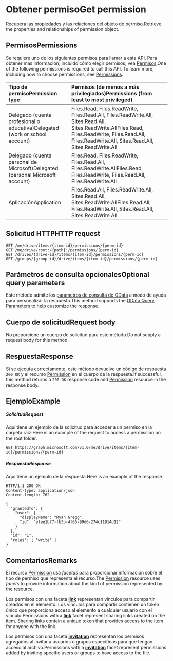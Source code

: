 # <a name="get-permission"></a><span data-ttu-id="43033-101">Obtener permiso</span><span class="sxs-lookup"><span data-stu-id="43033-101">Get permission</span></span>

<span data-ttu-id="43033-102">Recupera las propiedades y las relaciones del objeto de permiso.</span><span class="sxs-lookup"><span data-stu-id="43033-102">Retrieve the properties and relationships of permission object.</span></span>

## <a name="permissions"></a><span data-ttu-id="43033-103">Permisos</span><span class="sxs-lookup"><span data-stu-id="43033-103">Permissions</span></span>
<span data-ttu-id="43033-p101">Se requiere uno de los siguientes permisos para llamar a esta API. Para obtener más información, incluido cómo elegir permisos, vea [Permisos](../../../concepts/permissions_reference.md).</span><span class="sxs-lookup"><span data-stu-id="43033-p101">One of the following permissions is required to call this API. To learn more, including how to choose permissions, see [Permissions](../../../concepts/permissions_reference.md).</span></span>

|<span data-ttu-id="43033-106">Tipo de permiso</span><span class="sxs-lookup"><span data-stu-id="43033-106">Permission type</span></span>      | <span data-ttu-id="43033-107">Permisos (de menos a más privilegiados)</span><span class="sxs-lookup"><span data-stu-id="43033-107">Permissions (from least to most privileged)</span></span>              | 
|:--------------------|:---------------------------------------------------------| 
|<span data-ttu-id="43033-108">Delegado (cuenta profesional o educativa)</span><span class="sxs-lookup"><span data-stu-id="43033-108">Delegated (work or school account)</span></span> | <span data-ttu-id="43033-109">Files.Read, Files.ReadWrite, Files.Read.All, Files.ReadWrite.All, Sites.Read.All, Sites.ReadWrite.All</span><span class="sxs-lookup"><span data-stu-id="43033-109">Files.Read, Files.ReadWrite, Files.Read.All, Files.ReadWrite.All, Sites.Read.All, Sites.ReadWrite.All</span></span>    | 
|<span data-ttu-id="43033-110">Delegado (cuenta personal de Microsoft)</span><span class="sxs-lookup"><span data-stu-id="43033-110">Delegated (personal Microsoft account)</span></span> | <span data-ttu-id="43033-111">Files.Read, Files.ReadWrite, Files.Read.All, Files.ReadWrite.All</span><span class="sxs-lookup"><span data-stu-id="43033-111">Files.Read, Files.ReadWrite, Files.Read.All, Files.ReadWrite.All</span></span>    | 
|<span data-ttu-id="43033-112">Aplicación</span><span class="sxs-lookup"><span data-stu-id="43033-112">Application</span></span> | <span data-ttu-id="43033-113">Files.Read.All, Files.ReadWrite.All, Sites.Read.All, Sites.ReadWrite.All</span><span class="sxs-lookup"><span data-stu-id="43033-113">Files.Read.All, Files.ReadWrite.All, Sites.Read.All, Sites.ReadWrite.All</span></span> | 

## <a name="http-request"></a><span data-ttu-id="43033-114">Solicitud HTTP</span><span class="sxs-lookup"><span data-stu-id="43033-114">HTTP request</span></span>

<!-- { "blockType": "ignored" } -->
```http
GET /me/drive/items/{item-id}/permissions/{perm-id}
GET /me/drive/root:/{path}:/permissions/{perm-id}
GET /drives/{drive-id}/items/{item-id}/permissions/{perm-id}
GET /groups/{group-id}/drive/items/{item-id}/permissions/{perm-id}
```
## <a name="optional-query-parameters"></a><span data-ttu-id="43033-115">Parámetros de consulta opcionales</span><span class="sxs-lookup"><span data-stu-id="43033-115">Optional query parameters</span></span>
<span data-ttu-id="43033-116">Este método admite los [parámetros de consulta de OData](http://developer.microsoft.com/en-us/graph/docs/overview/query_parameters) a modo de ayuda para personalizar la respuesta.</span><span class="sxs-lookup"><span data-stu-id="43033-116">This method supports the [OData Query Parameters](http://developer.microsoft.com/en-us/graph/docs/overview/query_parameters) to help customize the response.</span></span>

## <a name="request-body"></a><span data-ttu-id="43033-117">Cuerpo de solicitud</span><span class="sxs-lookup"><span data-stu-id="43033-117">Request body</span></span>
<span data-ttu-id="43033-118">No proporcione un cuerpo de solicitud para este método.</span><span class="sxs-lookup"><span data-stu-id="43033-118">Do not supply a request body for this method.</span></span>

## <a name="response"></a><span data-ttu-id="43033-119">Respuesta</span><span class="sxs-lookup"><span data-stu-id="43033-119">Response</span></span>

<span data-ttu-id="43033-120">Si se ejecuta correctamente, este método devuelve un código de respuesta `200 OK` y el recurso [Permission](../resources/permission.md) en el cuerpo de la respuesta.</span><span class="sxs-lookup"><span data-stu-id="43033-120">If successful, this method returns a `200 OK` response code and [Permission](../resources/permission.md) resource in the response body.</span></span>

## <a name="example"></a><span data-ttu-id="43033-121">Ejemplo</span><span class="sxs-lookup"><span data-stu-id="43033-121">Example</span></span>

##### <a name="request"></a><span data-ttu-id="43033-122">Solicitud</span><span class="sxs-lookup"><span data-stu-id="43033-122">Request</span></span>

<span data-ttu-id="43033-123">Aquí tiene un ejemplo de la solicitud para acceder a un permiso en la carpeta raíz.</span><span class="sxs-lookup"><span data-stu-id="43033-123">Here is an example of the request to access a permission on the root folder.</span></span>

<!-- {
  "blockType": "request",
  "name": "get_permission"
}-->
```http
GET https://graph.microsoft.com/v1.0/me/drive/items/{item-id}/permissions/{perm-id}
```
##### <a name="response"></a><span data-ttu-id="43033-124">Respuesta</span><span class="sxs-lookup"><span data-stu-id="43033-124">Response</span></span>
<span data-ttu-id="43033-125">Aquí tiene un ejemplo de la respuesta.</span><span class="sxs-lookup"><span data-stu-id="43033-125">Here is an example of the response.</span></span>
<!-- {
  "blockType": "response",
  "truncated": true,
  "@odata.type": "microsoft.graph.permission"
} -->
```http
HTTP/1.1 200 OK
Content-type: application/json
Content-length: 762

{
  "grantedTo": {
    "user": {
      "displayName": "Ryan Gregg",
      "id": "efee1b77-fb3b-4f65-99d6-274c11914d12"
    }
  },
  "id": "1",
  "roles": [ "write" ]
}
```

## <a name="remarks"></a><span data-ttu-id="43033-126">Comentarios</span><span class="sxs-lookup"><span data-stu-id="43033-126">Remarks</span></span>

<span data-ttu-id="43033-127">El recurso [Permission](../resources/permission.md) usa _facetas_ para proporcionar información sobre el tipo de permiso que representa el recurso.</span><span class="sxs-lookup"><span data-stu-id="43033-127">The [Permission](../resources/permission.md) resource uses _facets_ to provide information about the kind of permission represented by the resource.</span></span>

<span data-ttu-id="43033-p102">Los permisos con una faceta [**link**](../resources/sharinglink.md) representan vínculos para compartir creados en el elemento. Los vínculos para compartir contienen un token único que proporciona acceso al elemento a cualquier usuario con el vínculo.</span><span class="sxs-lookup"><span data-stu-id="43033-p102">Permissions with a [**link**](../resources/sharinglink.md) facet represent sharing links created on the item. Sharing links contain a unique token that provides access to the item for anyone with the link.</span></span>

<span data-ttu-id="43033-130">Los permisos con una faceta [**invitation**](../resources/sharinginvitation.md) representan los permisos agregados al invitar a usuarios o grupos específicos para que tengan acceso al archivo.</span><span class="sxs-lookup"><span data-stu-id="43033-130">Permissions with a [**invitation**](../resources/sharinginvitation.md) facet represent permissions added by inviting specific users or groups to have access to the file.</span></span>

<!-- uuid: 8fcb5dbc-d5aa-4681-8e31-b001d5168d79
2015-10-25 14:57:30 UTC -->
<!-- {
  "type": "#page.annotation",
  "description": "Get permission",
  "keywords": "",
  "section": "documentation",
  "tocPath": "OneDrive/Item/Get permission"
}-->
